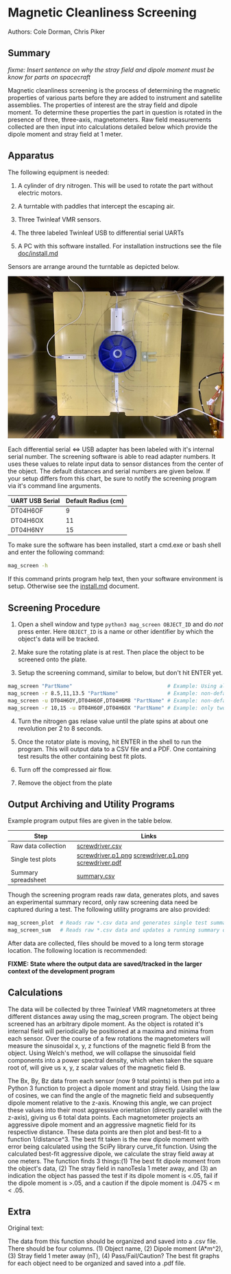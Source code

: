 # Magnetic Cleanliness Screening

Authors: Cole Dorman, Chris Piker

## Summary

*fixme: Insert sentence on why the stray field and dipole moment must be know for parts on spacecraft*

Magnetic cleanliness screening is the process of determining the magnetic properties
of various parts before they are added to instrument and satellite  assemblies.  The
properties of interest are the stray field and dipole moment.  To determine these
properties the part in question is rotated in the presence of three, three-axis,
magnetometers.  Raw field measurements collected are then input into calculations
detailed below which provide the dipole moment and stray field at 1 meter.

## Apparatus

The following equipment is needed:

1. A cylinder of dry nitrogen.  This will be used to rotate the part
   without electric motors.

2. A turntable with paddles that intercept the escaping air.

3. Three Twinleaf VMR sensors.

4. The three labeled Twinleaf USB to differential serial UARTs 

5. A PC with this software installed.  For installation instructions
   see the file [doc/install.md](doc/install.md)

Sensors are arrange around the turntable as depicted below.

![Sensor Setup](doc/mag_screen_apperatus.jpg)

Each differential serial <=> USB adapter has been labeled with it's internal serial
number.  The screening software is able to read adapter numbers.  It uses these values
to relate input data to sensor distances from the center of the object.  The default
distances and serial numbers are given below.  If your setup differs from this chart,
be sure to notify the screening program via it's command line arguments.

| UART USB Serial | Default Radius (cm)|
| ----------------| ------------------ |
| DT04H6OF        |         9          |
| DT04H6OX        |        11          |
| DT04H6NY        |        15          |

To make sure the software has been installed, start a cmd.exe or bash shell and 
enter the following command:
```bash
mag_screen -h
```

If this command prints program help text, then your software environment is setup.
Otherwise see the [install.md](doc/install.md) document.

## Screening Procedure

1. Open a shell window and type `python3 mag_screen OBJECT_ID` and do *not* press enter. 
   Here `OBJECT_ID` is a name or other identifier by which the object's data will be tracked.

2. Make sure the rotating plate is at rest. Then place the object to be screened onto the plate.

3. Setup the screening command, similar to below, but don't hit ENTER yet.
```bash
mag_screen "PartName"                               # Example: Using all defaults
mag_screen -r 8.5,11,13.5 "PartName"                # Example: non-default sensor distances
mag_screen -u DT04H6OY,DT04H6OF,DT04H6M8 "PartName" # Example: non-default UART serial nums
mag_screen -r 10,15 -u DT04H6OF,DT04H6OX "PartName" # Example: only two sensors
```

4. Turn the nitrogen gas relase value until the plate spins at about one revolution per 2 to 8 seconds.

5. Once the rotator plate is moving, hit ENTER in the shell to run the program.  This will
   output data to a CSV file and a PDF.  One containing test results the other containing
   best fit plots.

5. Turn off the compressed air flow.

6. Remove the object from the plate

## Output Archiving and Utility Programs

Example program output files are given in the table below.

| Step                | Links                                    |
| ------------------- | ---------------------------------------- |
| Raw data collection | [screwdriver.csv](test/screwdriver.csv)  |
| Single test plots   | [screwdriver.p1.png](test/screwdriver.p1.png)  [screwdriver.p1.png](test/screwdriver.p1.png) [screwdriver.pdf](test/screwdriver.pdf)      |
| Summary spreadsheet | [summary.csv](test/summary.csv)          |

Though the screening program reads raw data, generates plots, and saves an experimental
summary record, only raw screening data need be captured during a test.  The following 
utility programs are also provided:
```bash
mag_screen_plot  # Reads raw *.csv data and generates single test summary plots
mag_screen_sum   # Reads raw *.csv data and updates a running summary of part test data.
```

After data are collected, files should be moved to a long term storage location.  The
following location is recommended:

  **FIXME: State where the output data are saved/tracked in the larger context of the
    development program**

## Calculations

The data will be collected by three Twinleaf VMR magnetometers at three different distances away using the mag_screen program. The object being screened has an arbitrary dipole moment.  As the object is rotated it's internal field will periodically be positioned at a maxima and minima from each sensor.  Over the course of a few rotations the magnetometers will measure the sinusoidal x, y, z functions of the magnetic field B from the object. Using Welch's method, we will collapse the sinusoidal field components into a power spectral density, which when taken the square root of, will give us x, y, z scalar values of the magnetic field B.

The Bx, By, Bz data from each sensor (now 9 total points) is then put into a Python 3 function to project a dipole moment and stray field.  Using the law of cosines, we can find the angle of the magnetic field and subsequently dipole moment relative to the z-axis. Knowing this angle, we can project these values into their most aggressive orientation (directly parallel with the z-axis), giving us 6 total data points. Each magnetometer projects an aggressive dipole moment and an aggressive magnetic field for its respective distance. These data points are then plot and best-fit to a function 1/distance^3. The best fit taken is the new dipole moment with error being calculated using the SciPy library curve_fit function. Using the calculated best-fit aggressive dipole, we calculate the stray field away at one meters. The function finds 3 things:(1) The best fit dipole moment from the object's data, (2) The stray field in nanoTesla 1 meter away, and (3) an indication the object has passed the test if its dipole moment is <.05, fail if the dipole moment is >.05, and a caution if the dipole moment is .0475 < m < .05.


## Extra

Original text:


The data from this function should be organized and saved into a .csv file. There should be four columns. (1) Object name, (2) Dipole moment (A\*m^2), (3) Stray field 1 meter away (nT), (4) Pass/Fail/Caution? The best fit graphs for each object need to be organized and saved into a .pdf file.
